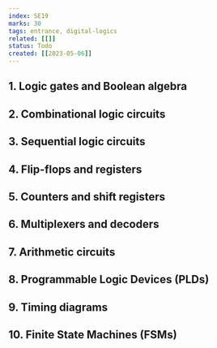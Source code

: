 ```yaml
---
index: SE19
marks: 30
tags: entrance, digital-logics
related: [[]]
status: Todo
created: [[2023-05-06]]
---
```


## 1. Logic gates and Boolean algebra
## 2. Combinational logic circuits 
## 3. Sequential logic circuits 
## 4. Flip-flops and registers 
## 5. Counters and shift registers 
## 6. Multiplexers and decoders 
## 7. Arithmetic circuits 
## 8. Programmable Logic Devices (PLDs) 
## 9. Timing diagrams 
## 10. Finite State Machines (FSMs) 
